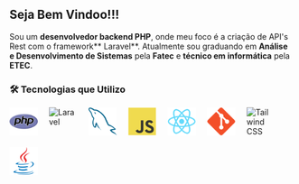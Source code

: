 ## Seja Bem Vindoo!!!

Sou um **desenvolvedor backend PHP**, onde meu foco é a criação de API's Rest com o framework** Laravel**. Atualmente sou graduando em **Análise e Desenvolvimento de Sistemas** pela **Fatec** e **técnico em informática** pela **ETEC**.

### 🛠️ Tecnologias que Utilizo

<div style="display: flex; flex-wrap: wrap; gap: 20px;">
    <img src="https://raw.githubusercontent.com/devicons/devicon/master/icons/php/php-original.svg" alt="PHP" width="50" height="50" />
    <img src="https://upload.wikimedia.org/wikipedia/commons/9/9b/Laravel_logo.svg" alt="Laravel" width="50" height="50" />
    <img src="https://raw.githubusercontent.com/devicons/devicon/master/icons/mysql/mysql-original.svg" alt="MySQL" width="50" height="50" />
    <img src="https://raw.githubusercontent.com/devicons/devicon/master/icons/javascript/javascript-original.svg" alt="JavaScript" width="50" height="50" />
    <img src="https://raw.githubusercontent.com/devicons/devicon/master/icons/react/react-original.svg" alt="React" width="50" height="50" />
    <img src="https://raw.githubusercontent.com/devicons/devicon/master/icons/git/git-original.svg" alt="Git" width="50" height="50" />
    <img src="https://www.vectorlogo.zone/logos/tailwindcss/tailwindcss-icon.svg" alt="Tailwind CSS" width="50" height="50" />
    <img src="https://raw.githubusercontent.com/devicons/devicon/master/icons/java/java-original.svg" alt="Java" width="50" height="50" />
</div>



